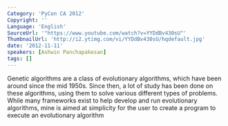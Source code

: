 ```yaml
---
Category: 'PyCon CA 2012'
Copyright: ''
Language: 'English'
SourceUrl: '"https://www.youtube.com/watch?v=YYDdBv430sU"'
ThumbnailUrl: 'http://i2.ytimg.com/vi/YYDdBv430sU/hqdefault.jpg'
date: '2012-11-11'
speakers: [Ashwin Panchapakesan]
tags: []
---
```

Genetic algorithms are a class of evolutionary algorithms, which have been
around since the mid 1950s. Since then, a lot of study has been done on these
algorithms, using them to solve various different types of problems. While
many frameworks exist to help develop and run evolutionary algorithms, mine is
aimed at simplicity for the user to create a program to execute an
evolutionary algorithm

